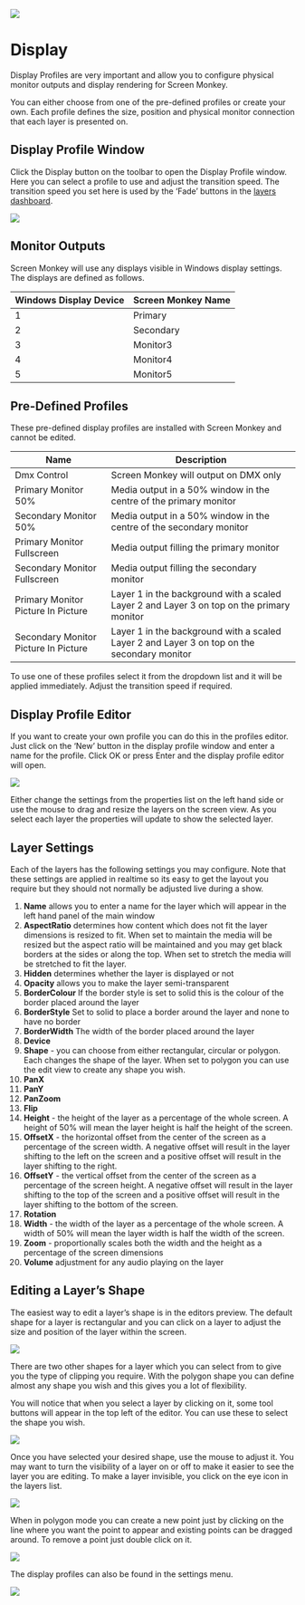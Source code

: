 ![](../../images/toolbar.png) 
# Display

Display Profiles are very important and allow you to configure physical monitor outputs and display rendering for Screen Monkey.

You can either choose from one of the pre-defined profiles or create your own. Each profile defines the size, position and physical monitor connection that each layer is presented on.

## Display Profile Window
Click the Display button on the toolbar to open the Display Profile window. Here you can select a profile to use and adjust the transition speed. The transition speed you set here is used by the ‘Fade’ buttons in the [layers dashboard](layers.md).

![](../../images/display-profile.png)

## Monitor Outputs
Screen Monkey will use any displays visible in Windows display settings. The displays are defined as follows.

|Windows Display Device|Screen Monkey Name|
|-|-|
|1|Primary|
|2|Secondary|
|3|Monitor3|
|4|Monitor4|
|5|Monitor5|

## Pre-Defined Profiles
These pre-defined display profiles are installed with Screen Monkey and cannot be edited.

|Name|Description|
|-|-|
|Dmx Control|Screen Monkey will output on DMX only|
|Primary Monitor 50%|Media output in a 50% window in the centre of the primary monitor|
|Secondary Monitor 50%|Media output in a 50% window in the centre of the secondary monitor|
|Primary Monitor Fullscreen|Media output filling the primary monitor|
|Secondary Monitor Fullscreen|Media output filling the secondary monitor| 
|Primary Monitor Picture In Picture|Layer 1 in the background with a scaled Layer 2 and Layer 3 on top on the primary monitor| 
|Secondary Monitor Picture In Picture|Layer 1 in the background with a scaled Layer 2 and Layer 3 on top on the secondary monitor|

To use one of these profiles select it from the dropdown list and it will be applied immediately. Adjust the transition speed if required.

## Display Profile Editor
If you want to create your own profile you can do this in the profiles editor. Just click on the ‘New’ button in the display profile window and enter a name for the profile. Click OK or press Enter and the display profile editor will open. 

![](../../images/img_334.jpg)

Either change the settings from the properties list on the left hand side or use the mouse to drag and resize the layers on the screen view. As you select each layer the properties will update to show the selected layer.

## Layer Settings
Each of the layers has the following settings you may configure. Note that these settings are applied in realtime so its easy to get the layout you require but they should not normally be adjusted live during a show.

1. **Name** allows you to enter a name for the layer which will appear in the left hand panel of the main window
1. **AspectRatio** determines how content which does not fit the layer dimensions is resized to fit. When set to maintain the media will be resized but the aspect ratio will be maintained and you may get black borders at the sides or along the top. When set to stretch the media will be stretched to fit the layer.
2. **Hidden** determines whether the layer is displayed or not
1. **Opacity** allows you to make the layer semi-transparent
1. **BorderColour** If the border style is set to solid this is the colour of the border placed around the layer
2. **BorderStyle** Set to solid to place a border around the layer and none to have no border
3. **BorderWidth** The width of the border placed around the layer
1. **Device**
1. **Shape** - you can choose from either rectangular, circular or polygon. Each changes the shape of the layer. When set to polygon you can use the edit view to create any shape you wish.
1. **PanX**
1. **PanY**
1. **PanZoom**
1. **Flip**
1. **Height** - the height of the layer as a percentage of the whole screen. A height of 50% will mean the layer height is half the height of the screen.
3. **OffsetX** - the horizontal offset from the center of the screen as a percentage of the screen width. A negative offset will result in the layer shifting to the left on the screen and a positive offset will result in the layer shifting to the right.
4. **OffsetY** - the vertical offset from the center of the screen as a percentage of the screen height. A negative offset will result in the layer shifting to the top of the screen and a positive offset will result in the layer shifting to the bottom of the screen.
1. **Rotation**
2. **Width** - the width of the layer as a percentage of the whole screen. A width of 50% will mean the layer width is half the width of the screen.
5. **Zoom** - proportionally scales both the width and the height as a percentage of the screen dimensions
1. **Volume** adjustment for any audio playing on the layer

## Editing a Layer’s Shape

The easiest way to edit a layer’s shape is in the editors preview. The default shape for a layer is rectangular and you can click on a layer to adjust the size and position of the layer within the screen.

![](../../images/img_335.jpg)

There are two other shapes for a layer which you can select from to give you the type of clipping you require. With the polygon shape you can define almost any shape you wish and this gives you a lot of flexibility.

You will notice that when you select a layer by clicking on it, some tool buttons will appear in the top left of the editor. You can use these to select the shape you wish.

![](../../images/img_336.jpg)

Once you have selected your desired shape, use the mouse to adjust it. You may want to turn the visibility of a layer on or off to make it easier to see the layer you are editing. To make a layer invisible, you click on the eye icon in the layers list.

![](../../images/img_337.jpg)

When in polygon mode you can create a new point just by clicking on the line where you want the point to appear and existing points can be dragged around. To remove a point just double click on it.

![](../../images/img_338.jpg)

The display profiles can also be found in the settings menu.

![](../../images/DisplaySettings.png)

